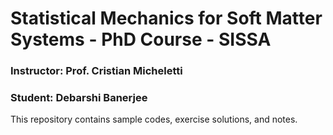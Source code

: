# Statistical Mechanics for Soft Matter Systems - PhD Course - SISSA
### Instructor: Prof. Cristian Micheletti
### Student: Debarshi Banerjee

This repository contains sample codes, exercise solutions, and notes.

